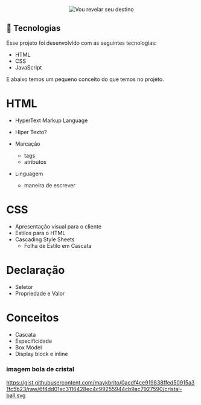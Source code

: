 
<p align="center">
 <img src="https://user-images.githubusercontent.com/50973247/173243372-0b6b4126-ff8a-4b77-b80f-974d2478d932.jpg" alt="Vou revelar seu destino"/>
</p>

## 🚀 Tecnologias

Esse projeto foi desenvolvido com as seguintes tecnologias:

- HTML
- CSS
- JavaScript

E abaixo temos um pequeno conceito do que temos no projeto.

# HTML
- HyperText Markup Language

- Hiper Texto?
- Marcação
  - tags
  - atributos
- Linguagem
  - maneira de escrever

# CSS

- Apresentação visual para o cliente
- Estilos para o HTML
- Cascading Style Sheets
  - Folha de Estilo em Cascata

# Declaração
- Seletor
- Propriedade e Valor

# Conceitos
- Cascata
- Especificidade
- Box Model
- Display block e inline

### imagem bola de cristal
https://gist.githubusercontent.com/maykbrito/0acdf4ce919838ffed50915a31fc5b23/raw/6f4dd01ec3116428ec4c99255944cb9ac7927590/cristal-ball.svg
